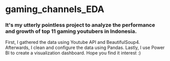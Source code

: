 # gaming_channels_EDA
### It's my utterly pointless project to analyze the performance and growth of top 11 gaming youtubers in Indonesia. 

First, I gathered the data using Youtube API and BeautifulSoup4. Afterwards, I clean and configure the data using Pandas. Lastly, I use Power BI to create a visualization dashboard. Hope you find it interest :)
